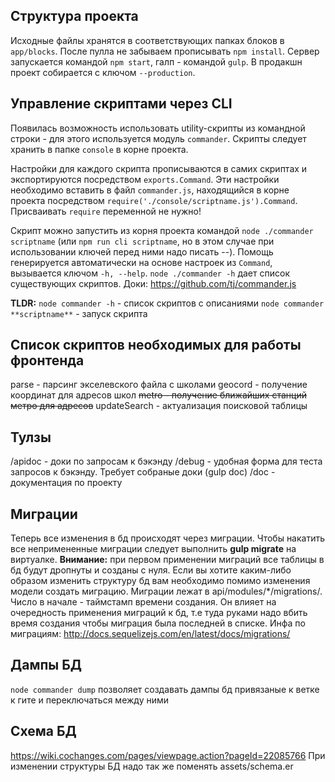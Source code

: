## Структура проекта ##
Исходные файлы хранятся в соответствующих папках блоков в `app/blocks`.
После пулла не забываем прописывать `npm install`. Сервер запускается командой `npm start`,
галп - командой `gulp`.
В продакшн проект собирается с ключом `--production`.

## Управление скриптами через CLI ##
Появилась возможность использовать utility-скрипты из командной строки - для
этого используется модуль `commander`. Скрипты следует хранить в папке `console`
в корне проекта.

Настройки для каждого скрипта прописываются в самих скриптах и экспортируются
посредством `exports.Command`. Эти настройки необходимо вставить в файл `commander.js`,
находящийся в корне проекта посредством `require('./console/scriptname.js').Command`.
Присваивать `require` переменной не нужно!

Скрипт можно запустить из корня проекта командой `node ./commander scriptname`
(или `npm run cli scriptname`, но в этом случае при использовании ключей перед ними надо писать --).
Помощь генерируется автоматически на основе настроек из `Command`, вызывается ключом `-h, --help`.
`node ./commander -h` дает список существующих скриптов.
Доки: https://github.com/tj/commander.js

**TLDR:**
`node commander -h` - список скриптов c описаниями
`node commander **scriptname**` - запуск скрипта

## Список скриптов необходимых для работы фронтенда ##
parse - парсинг экселевского файла с школами
geocord - получение координат для адресов школ
~~metro - получение ближайших станций метро для адресов~~
updateSearch - актуализация поисковой таблицы


## Тулзы ##
/apidoc - доки по запросам к бэкэнду
/debug - удобная форма для теста запросов к бэкэнду. Требует собраные доки (gulp doc) 
/doc - документация по проекту
 
## Миграции ##
Теперь все изменения в бд происходят через миграции. Чтобы накатить все 
непримененные миграции следует выполнить **gulp migrate** на виртуалке. 
**Внимание:** при первом применении миграций все таблицы в бд будут дропнуты
 и созданы с нуля.
 Если вы хотите каким-либо образом изменить структуру бд вам необходимо помимо изменения модели создать миграцию.
 Миграции лежат в api/modules/\*/migrations/. Число в начале - таймстамп времени создания. 
 Он влияет на очередность применения миграций к бд, т.е туда руками надо вбить время создания чтобы миграция была последней в списке.
  Инфа по миграциям: http://docs.sequelizejs.com/en/latest/docs/migrations/

## Дампы БД ##
`node commander dump` позволяет создавать дампы бд привязаные к ветке к гите и переключаться между ними

## Cхема БД ##
https://wiki.cochanges.com/pages/viewpage.action?pageId=22085766
При изменении структуры БД надо так же поменять assets/schema.er
